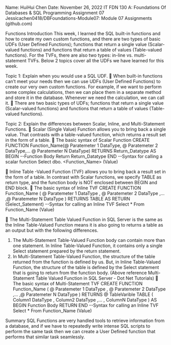 Name: HuiHui Chen
Date: November 26, 2022
IT FDN 130 A: Foundations Of Databases & SQL Programming
Assignment 07
Jessicachen0418/DBFoundations-Module07: Module 07 Assignments (github.com)

Functions
Introduction
This week, I learned the SQL built-in functions and how to create my own custom functions, and there are two types of basic UDFs (User Defined Functions); functions that return a single value (Scalar-valued functions) and functions that return a table of values (Table-valued functions). For the TVFs, there are also two types: in-line vs. multi-statement TVFs. Below 2 topics cover all the UDFs we have learned for this week. 

Topic 1: Explain when you would use a SQL UDF.
	When built-in functions can’t meet your needs then we can use UDFs (User Defined Functions) to create our very own custom functions. For example, if we want to perform some complex calculations, then we can place them in a separate method and store it in the database. Whenever we need the calculation, we can call it. 
	There are two basic types of UDFs; functions that return a single value (Scalar-valued functions) and functions that return a table of values (Table-valued functions). 

Topic 2: Explain the differences between Scalar, Inline, and Multi-Statement Functions. 
	Scalar (Single Value) Function allows you to bring back a single value. That contrasts with a table-valued function, which returns a result set in the form of a table.
	 The basic syntax of Scalar Function
CREATE FUNCTION Function_Name(@ Paratemeter 1 DataType, @ Paratemeter 2 DataType,… @ Paratemeter N DataType)
RETURNS  Return_Datatype
AS
BEGIN
     --Function Body
     Return  Return_Datatype
END
             --Syntax for calling a scalar function
                 Select dbo. <Function_Name> (Value)

	Inline Table -Valued Function (TVF) allows you to bring back a result set in the form of a table. In contrast with Scalar functions, we specify TABLE as return type, and the function body is NOT enclosed between BEGIN and END block.
	 The basic syntax of Inline TVF
CREATE FUNCTION Function_Name
(
@ Paratemeter 1 DataType
, @ Paratemeter 2 DataType
,… 
,@ Paratemeter N DataType
)
RETURNS  TABLE
AS
RETURN (Select_Satement)
            --Syntax for calling an Inline TVF
                 Select * From Function_Name (Value)

	The Multi-Statement Table Valued Function in SQL Server is the same as the Inline Table-Valued Function means it is also going to returns a table as an output but with the following differences.
1.	The Multi-Statement Table-Valued Function body can contain more than one statement. In Inline Table-Valued Function, it contains only a single Select statement prepared by the return statement.
2.	In Multi-Statement Table-Valued Function, the structure of the table returned from the function is defined by us. But, in Inline Table-Valued Function, the structure of the table is defined by the Select statement that is going to return from the function body.
(Above reference Multi-Statement Table Valued Function in SQL Server - Dot Net Tutorials)
	The basic syntax of Multi-Statement TVF
CREATE FUNCTION Function_Name
(
@ Paratemeter 1 DataType
, @ Paratemeter 2 DataType
,… 
,@ Paratemeter N DataType
)
RETURNS  @ TableVarible TABLE (
Column1 DataType
, Column2 DataType
,… 
, ColumnN DataType
)
AS
BEGIN
     Function Body
     RETURN
END
                 --Syntax for calling an Inline TVF
                 Select * From Function_Name (Value)

Summary
SQL Functions are very handled tools to retrieve information from a database, and if we have to repeatedly write intense SQL scripts to perform the same task then we can create a User Defined function that performs that similar task seamlessly. 


